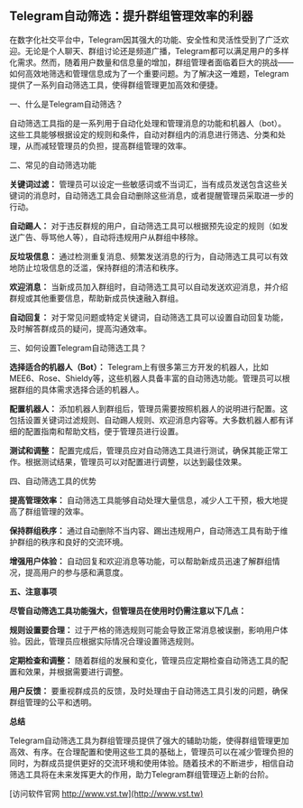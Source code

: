 ## **Telegram自动筛选：提升群组管理效率的利器**

在数字化社交平台中，Telegram因其强大的功能、安全性和灵活性受到了广泛欢迎。无论是个人聊天、群组讨论还是频道广播，Telegram都可以满足用户的多样化需求。然而，随着用户数量和信息量的增加，群组管理者面临着巨大的挑战——如何高效地筛选和管理信息成为了一个重要问题。为了解决这一难题，Telegram提供了一系列自动筛选工具，使得群组管理更加高效和便捷。

一、什么是Telegram自动筛选？

自动筛选工具指的是一系列用于自动化处理和管理消息的功能和机器人（bot）。这些工具能够根据设定的规则和条件，自动对群组内的消息进行筛选、分类和处理，从而减轻管理员的负担，提高群组管理的效率。

二、常见的自动筛选功能

**关键词过滤：**
管理员可以设定一些敏感词或不当词汇，当有成员发送包含这些关键词的消息时，自动筛选工具会自动删除这些消息，或者提醒管理员采取进一步的行动。

**自动踢人：**
对于违反群规的用户，自动筛选工具可以根据预先设定的规则（如发送广告、辱骂他人等），自动将违规用户从群组中移除。

**反垃圾信息：**
通过检测重复消息、频繁发送消息的行为，自动筛选工具可以有效地防止垃圾信息的泛滥，保持群组的清洁和秩序。

**欢迎消息：**
当新成员加入群组时，自动筛选工具可以自动发送欢迎消息，并介绍群规或其他重要信息，帮助新成员快速融入群组。

**自动回复：**
对于常见问题或特定关键词，自动筛选工具可以设置自动回复功能，及时解答群成员的疑问，提高沟通效率。

三、如何设置Telegram自动筛选工具？

**选择适合的机器人（Bot）：**
Telegram上有很多第三方开发的机器人，比如MEE6、Rose、Shieldy等，这些机器人具备丰富的自动筛选功能。管理员可以根据群组的具体需求选择合适的机器人。

**配置机器人：**
添加机器人到群组后，管理员需要按照机器人的说明进行配置。这包括设置关键词过滤规则、自动踢人规则、欢迎消息内容等。大多数机器人都有详细的配置指南和帮助文档，便于管理员进行设置。

**测试和调整：**
配置完成后，管理员应对自动筛选工具进行测试，确保其能正常工作。根据测试结果，管理员可以对配置进行调整，以达到最佳效果。

四、自动筛选工具的优势

**提高管理效率：**
自动筛选工具能够自动处理大量信息，减少人工干预，极大地提高了群组管理的效率。

**保持群组秩序：**
通过自动删除不当内容、踢出违规用户，自动筛选工具有助于维护群组的秩序和良好的交流环境。

**增强用户体验：**
自动回复和欢迎消息等功能，可以帮助新成员迅速了解群组情况，提高用户的参与感和满意度。

**五、注意事项**

**尽管自动筛选工具功能强大，但管理员在使用时仍需注意以下几点：**

**规则设置要合理：**
过于严格的筛选规则可能会导致正常消息被误删，影响用户体验。因此，管理员应根据实际情况合理设置筛选规则。

**定期检查和调整：**
随着群组的发展和变化，管理员应定期检查自动筛选工具的配置和效果，并根据需要进行调整。

**用户反馈：**
要重视群成员的反馈，及时处理由于自动筛选工具引发的问题，确保群组管理的公平和透明。

**总结**

Telegram自动筛选工具为群组管理员提供了强大的辅助功能，使得群组管理更加高效、有序。在合理配置和使用这些工具的基础上，管理员可以在减少管理负担的同时，为群成员提供更好的交流环境和使用体验。随着技术的不断进步，相信自动筛选工具将在未来发挥更大的作用，助力Telegram群组管理迈上新的台阶。


[访问软件官网 http://www.vst.tw](http://www.vst.tw)
